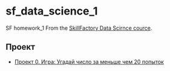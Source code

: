 # sf_data_science_1
SF homework_1
From the [SkillFactory Data Scirnce cource](http://skillfactory.ru/data-scientist).

## Проект

* [Проект 0. Игра: Угадай число за меньше чем 20 попыток](https://github.com/IliaMishin/sf_data_science_1/tree/main/project_0)
